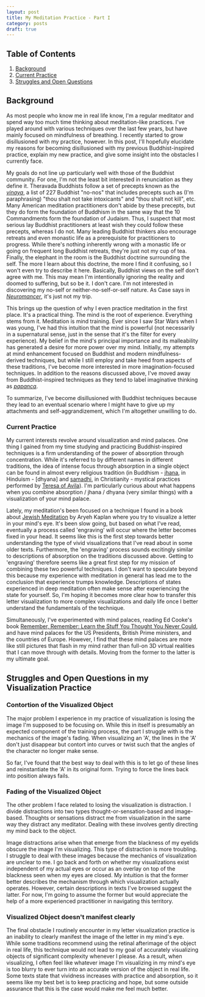 ```yaml
---
layout: post
title: My Meditation Practice - Part I
category: posts
draft: true
---
```

## Table of Contents
1. [Background](#background)
2. [Current Practice](#current-practice)
3. [Struggles and Open Questions](#struggles-and-open-questions)



## Background <a id="background"></a>
As most people who know me in real life know, I'm a regular meditator and spend way too much time thinking about meditation-like practices. I've played around with various techniques over the last few years, but have mainly focused on mindfulness of breathing. I recently started to grow disillusioned with my practice, however. In this post, I'll hopefully elucidate my reasons for becoming disillusioned with my previous Buddhist-inspired practice, explain my new practice, and give some insight into the obstacles I currently face.

My goals do not line up particularly well with those of the Buddhist community. For one, I'm not the least bit interested in renunciation as they define it. Theravada Buddhists follow a set of precepts known as the *[vinaya]*, a list of 227 Buddhist "no-nos" that includes precepts such as (I'm paraphrasing) "thou shalt not take intoxicants" and "thou shalt not kill", etc. Many American meditation practitioners don't abide by these precepts, but they do form the foundation of Buddhism in the same way that the 10 Commandments form the foundation of Judaism. Thus, I suspect that most serious lay Buddhist practitioners at least wish they could follow these precepts, whereas I do not. Many leading Buddhist thinkers also encourage retreats and even monastic life as a prerequisite for practitioners to progress. While there's nothing inherently wrong with a monastic life or going on frequent long Buddhist retreats, they're just not my cup of tea. Finally, the elephant in the room is the Buddhist doctrine surrounding the self. The more I learn about this doctrine, the more I find it confusing, so I won't even try to describe it here. Basically, Buddhist views on the self don't agree with me. This may mean I'm intentionally ignoring the reality and doomed to suffering, but so be it. I don't care. I'm not interested in discovering my no-self or neither-no-self-or-self nature. As Case says in *[Neuromancer]*, it's just not my trip.

This brings up the question of why I even practice meditation in the first place. It's a practical thing. The mind is the root of experience. Everything stems from it. Meditation is mind training. Ever since I saw Star Wars when I was young, I've had this intuition that the mind is powerful (not necessarily in a supernatural sense, just in the sense that it's the filter for every experience). My belief in the mind's principal importance and its malleability has generated a desire for more power over my mind. Initially, my attempts at mind enhancement focused on Buddhist and modern mindfulness-derived techniques, but while I still employ and take heed from aspects of these traditions, I've become more interested in more imagination-focused techniques. In addition to the reasons discussed above, I've moved away from Buddhist-inspired techniques as they tend to label imaginative thinking as *[papanca]*.

To summarize, I've become disillusioned with Buddhist techniques because they lead to an eventual scenario where I might have to give up my attachments and self-aggrandizement, which I'm altogether unwilling to do.

### Current Practice <a id="current-practice"></a>
My current interests revolve around visualization and mind palaces. One thing I gained from my time studying and practicing Buddhist-inspired techniques is a firm understanding of the power of absorption through concentration. While it's referred to by different names in different traditions, the idea of intense focus through absorption in a single object can be found in almost every religious tradition (in Buddhism - [jhana], in Hinduism - [dhyana] and [samadhi], in Christianity - mystical practices performed by [Teresa of Avila]).  I'm particularly curious about what happens when you combine absorption / jhana / dhyana (very similar things) with a visualization of your mind palace.

Lately, my meditation's been focused on a technique I found in a book about [Jewish Meditation] by Aryeh Kaplan where you try to visualize a letter in your mind's eye. It's been slow going, but based on what I've read, eventually a process called 'engraving' will occur where the letter becomes fixed in your head. It seems like this is the first step towards better understanding the type of vivid visualizations that I've read about in some older texts. Furthermore, the 'engraving' process sounds excitingly similar to descriptions of absorption on the traditions discussed above. Getting to 'engraving' therefore seems like a great first step for my mission of combining these two powerful techniques. I don't want to speculate beyond this because my experience with meditation in general has lead me to the conclusion that experience trumps knowledge. Descriptions of states experienced in deep meditation often make sense after experiencing the state for yourself. So, I'm hoping it becomes more clear how to transfer this letter visualization to more complex visualizations and daily life once I better understand the fundamentals of the technique.

Simultaneously, I've experimented with mind palaces, reading Ed Cooke's book [Remember, Remember: Learn the Stuff You Thought You Never Could], and have mind palaces for the US Presidents, British Prime ministers, and the countries of Europe. However, I find that these mind palaces are more like still pictures that flash in my mind rather than full-on 3D virtual realities that I can move through with details. Moving from the former to the latter is my ultimate goal.

## Struggles and Open Questions in my Visualization Practice <a id="struggles-and-open-questions"></a>
### Contortion of the Visualized Object
The major problem I experience in my practice of visualization is losing the image I'm supposed to be focusing on. While this in itself is presumably an expected component of the training process, the part I struggle with is the mechanics of the image's fading. When visualizing an 'A', the lines in the 'A' don't just disappear but contort into curves or twist such that the angles of the character no longer make sense.

So far, I've found that the best way to deal with this is to let go of these lines and reinstantiate the 'A' in its original form. Trying to force the lines back into position always fails.

### Fading of the Visualized Object
The other problem I face related to losing the visualization is distraction. I divide distractions into two types thought-or-sensation-based and image-based. Thoughts or sensations distract me from visualization in the same way they distract any meditator. Dealing with these involves gently directing my mind back to the object.

Image distractions arise when that emerge from the blackness of my eyelids obscure the image I'm visualizing. This type of distraction is more troubling. I struggle to deal with these images because the mechanics of visualization are unclear to me. I go back and forth on whether my visualizations exist independent of my actual eyes or occur as an overlay on top of the blackness seen when my eyes are closed. My intuition is that the former better describes the mechanism through which visualization actually operates. However, certain descriptions in texts I've browsed suggest the latter. For now, I'm going to assume the former but would appreciate the help of a more experienced practitioner in navigating this territory.


### Visualized Object doesn't manifest clearly
The final obstacle I routinely encounter in my letter visualization practice is an inability to clearly manifest the image of the letter in my mind's eye. While some traditions recommend using the retinal afterimage of the object in real life, this technique would not lead to my goal of accurately visualizing objects of significant complexity whenever I please. As a result, when visualizing, I often feel like whatever image I'm visualizing in my mind's eye is too blurry to ever turn into an accurate version of the object in real life. Some texts state that vividness increases with practice and absorption, so it seems like my best bet is to keep practicing and hope, but some outside assurance that this is the case would make me feel much better.

[jhana]: http://www.accesstoinsight.org/ptf/dhamma/sacca/sacca4/samma-samadhi/jhana.html
[vinaya]: http://www.accesstoinsight.org/tipitaka/vin/
[papanca]: http://en.wikipedia.org/wiki/Conceptual_proliferation
[samadhi]: http://en.wikipedia.org/wiki/Samadhi
[Teresa of Avila]: http://en.wikipedia.org/wiki/Teresa_of_%C3%81vila
[Jewish Meditation]: http://www.amazon.com/gp/product/0805210377/ref=as_li_tl?ie=UTF8&camp=1789&creative=390957&creativeASIN=0805210377&linkCode=as2&tag=stepmali-20&linkId=NPV2IKXWTAIDI2AW
[Remember, Remember: Learn the Stuff You Thought You Never Could]: http://www.amazon.com/gp/product/B002RI9GUI/ref=as_li_tl?ie=UTF8&camp=1789&creative=390957&creativeASIN=B002RI9GUI&linkCode=as2&tag=stepmali-20&linkId=643WF56NLAGFGZYT
[Neuromancer]: http://www.amazon.com/gp/product/B000O76ON6/ref=as_li_tl?ie=UTF8&camp=1789&creative=390957&creativeASIN=B000O76ON6&linkCode=as2&tag=stepmali-20&linkId=CMXVA4VK6K4UULII
